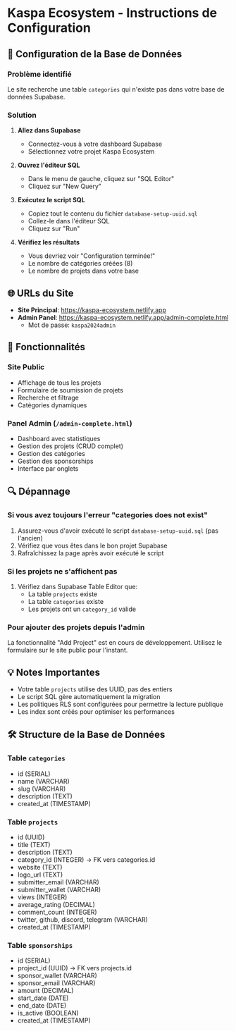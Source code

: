 # Kaspa Ecosystem - Instructions de Configuration

## 🔧 Configuration de la Base de Données

### Problème identifié
Le site recherche une table `categories` qui n'existe pas dans votre base de données Supabase.

### Solution

1. **Allez dans Supabase**
   - Connectez-vous à votre dashboard Supabase
   - Sélectionnez votre projet Kaspa Ecosystem

2. **Ouvrez l'éditeur SQL**
   - Dans le menu de gauche, cliquez sur "SQL Editor"
   - Cliquez sur "New Query"

3. **Exécutez le script SQL**
   - Copiez tout le contenu du fichier `database-setup-uuid.sql`
   - Collez-le dans l'éditeur SQL
   - Cliquez sur "Run"

4. **Vérifiez les résultats**
   - Vous devriez voir "Configuration terminée!" 
   - Le nombre de catégories créées (8)
   - Le nombre de projets dans votre base

## 🌐 URLs du Site

- **Site Principal**: https://kaspa-ecosystem.netlify.app
- **Admin Panel**: https://kaspa-ecosystem.netlify.app/admin-complete.html
  - Mot de passe: `kaspa2024admin`

## 📝 Fonctionnalités

### Site Public
- Affichage de tous les projets
- Formulaire de soumission de projets
- Recherche et filtrage
- Catégories dynamiques

### Panel Admin (`/admin-complete.html`)
- Dashboard avec statistiques
- Gestion des projets (CRUD complet)
- Gestion des catégories
- Gestion des sponsorships
- Interface par onglets

## 🔍 Dépannage

### Si vous avez toujours l'erreur "categories does not exist"
1. Assurez-vous d'avoir exécuté le script `database-setup-uuid.sql` (pas l'ancien)
2. Vérifiez que vous êtes dans le bon projet Supabase
3. Rafraîchissez la page après avoir exécuté le script

### Si les projets ne s'affichent pas
1. Vérifiez dans Supabase Table Editor que:
   - La table `projects` existe
   - La table `categories` existe
   - Les projets ont un `category_id` valide

### Pour ajouter des projets depuis l'admin
La fonctionnalité "Add Project" est en cours de développement.
Utilisez le formulaire sur le site public pour l'instant.

## 💡 Notes Importantes

- Votre table `projects` utilise des UUID, pas des entiers
- Le script SQL gère automatiquement la migration
- Les politiques RLS sont configurées pour permettre la lecture publique
- Les index sont créés pour optimiser les performances

## 🛠️ Structure de la Base de Données

### Table `categories`
- id (SERIAL)
- name (VARCHAR)
- slug (VARCHAR)
- description (TEXT)
- created_at (TIMESTAMP)

### Table `projects`
- id (UUID)
- title (TEXT)
- description (TEXT)
- category_id (INTEGER) -> FK vers categories.id
- website (TEXT)
- logo_url (TEXT)
- submitter_email (VARCHAR)
- submitter_wallet (VARCHAR)
- views (INTEGER)
- average_rating (DECIMAL)
- comment_count (INTEGER)
- twitter, github, discord, telegram (VARCHAR)
- created_at (TIMESTAMP)

### Table `sponsorships`
- id (SERIAL)
- project_id (UUID) -> FK vers projects.id
- sponsor_wallet (VARCHAR)
- sponsor_email (VARCHAR)
- amount (DECIMAL)
- start_date (DATE)
- end_date (DATE)
- is_active (BOOLEAN)
- created_at (TIMESTAMP)
